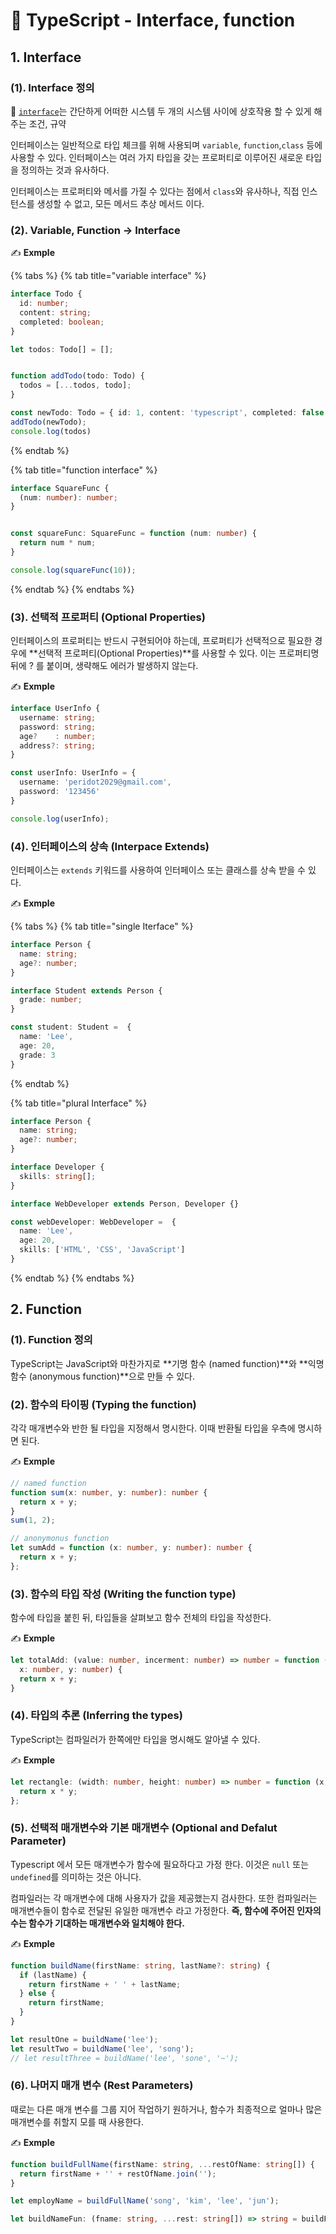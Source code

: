 # 📄 TypeScript - Interface, function

## 1. Interface

### \(1\).  Interface 정의

🤚 [`interface`](https://ko.wikipedia.org/wiki/%EC%9D%B8%ED%84%B0%ED%8E%98%EC%9D%B4%EC%8A%A4_%28%EC%BB%B4%ED%93%A8%ED%8C%85%29)는 간단하게 어떠한 시스템 두 개의 시스템 사이에 상호작용 할 수 있게 해주는 조건, 규약 

인터페이스는 일반적으로 타입 체크를 위해 사용되며 `variable`, `function`,`class` 등에 사용할 수 있다. 인터페이스는 여러 가지 타입을 갖는 프로퍼티로 이루어진 새로운 타입을 정의하는 것과 유사하다.

인터페이스는 프로퍼티와 메서를 가질 수 있다는 점에서 `class`와 유사하나, 직접 인스턴스를 생성할 수 없고, 모든 메서드 추상 메서드 이다.

### \(2\). Variable, Function → Interface

✍ **Exmple**

{% tabs %}
{% tab title="variable interface" %}
```typescript
interface Todo {
  id: number;
  content: string;
  completed: boolean;
}

let todos: Todo[] = [];


function addTodo(todo: Todo) {
  todos = [...todos, todo];
}

const newTodo: Todo = { id: 1, content: 'typescript', completed: false };
addTodo(newTodo);
console.log(todos)
```
{% endtab %}

{% tab title="function interface" %}
```typescript
interface SquareFunc {
  (num: number): number;
}


const squareFunc: SquareFunc = function (num: number) {
  return num * num;
}

console.log(squareFunc(10));
```
{% endtab %}
{% endtabs %}

### \(**3**\). 선택적 프로퍼티 \(Optional Properties\)

인터페이스의 프로퍼티는 반드시 구현되어야 하는데, 프로퍼티가 선택적으로 필요한 경우에 **선택적 프로퍼티\(Optional Properties\)**를 사용할 수 있다. 이는  프로퍼티명 뒤에 ? 를 붙이며, 생략해도 에러가 발생하지  않는다.

✍ **Exmple**

```typescript
interface UserInfo {
  username: string;
  password: string;
  age?    : number;
  address?: string;
}

const userInfo: UserInfo = {
  username: 'peridot2029@gmail.com',
  password: '123456'
}

console.log(userInfo);
```

### **\(4\). 인터페이스의 상속 \(Interpace E**xtends\)

인터페이스는 `extends`  키워드를 사용하여 인터페이스 또는 클래스를 상속 받을 수 있다.

✍ **Exmple**

{% tabs %}
{% tab title="single Iterface" %}
```typescript
interface Person {
  name: string;
  age?: number;
}

interface Student extends Person {
  grade: number;
}

const student: Student =  {
  name: 'Lee',
  age: 20,
  grade: 3
}
```
{% endtab %}

{% tab title="plural Interface" %}
```typescript
interface Person {
  name: string;
  age?: number;
}

interface Developer {
  skills: string[];
}

interface WebDeveloper extends Person, Developer {}

const webDeveloper: WebDeveloper =  {
  name: 'Lee',
  age: 20,
  skills: ['HTML', 'CSS', 'JavaScript']
}
```
{% endtab %}
{% endtabs %}

## 2. Function

### \(1\).  Function 정의

TypeScript는 JavaScript와 마찬가지로 **기명 함수 \(named function\)**와 **익명 함수 \(anonymous function\)**으로 만들 수 있다. 

### \(2\). 함수의 타이핑 \(Typing the function\)

각각 매개변수와 반한 될 타입을 지정해서 명시한다. 이때 반환될 타입을 우측에 명시하면 된다.

✍ **Exmple**

```typescript
// named function
function sum(x: number, y: number): number {
  return x + y;
}
sum(1, 2);

// anonymonus function
let sumAdd = function (x: number, y: number): number {
  return x + y;
};
```

### \(3\). 함수의 타입 작성 \(Writing the function type\)

함수에 타입을 붙힌 뒤, 타입들을 살펴보고 함수 전체의 타입을 작성한다.

✍ **Exmple**

```typescript
let totalAdd: (value: number, incerment: number) => number = function (
  x: number, y: number) {
  return x + y;
}
```

### \(4\). 타입의 추론 \(Inferring the types\)

TypeScript는 컴파일러가 한쪽에만 타입을 명시해도 알아낼 수 있다.

✍ **Exmple**

```typescript
let rectangle: (width: number, height: number) => number = function (x, y) {
  return x * y;
};
```

### \(5\). 선택적 매개변수와 기본 매개변수 \(Optional and Defalut Parameter\)

Typescript 에서 모든 매개변수가 함수에 필요하다고 가정 한다. 이것은 `null` 또는 `undefined`를 의미하는 것은 아니다. 

컴파일러는 각 매개변수에 대해 사용자가 값을 제공했는지 검사한다. 또한 컴파일러는 매개변수들이 함수로 전달된 유일한 매개변수 라고 가정한다.  **즉, 함수에 주어진 인자의 수는 함수가 기대하는 매개변수와 일치해야 한다.**

✍ **Exmple**

```typescript
function buildName(firstName: string, lastName?: string) {
  if (lastName) {
    return firstName + ' ' + lastName;
  } else {
    return firstName;
  }
}

let resultOne = buildName('lee');
let resultTwo = buildName('lee', 'song');
// let resultThree = buildName('lee', 'sone', '~');
```

### **\(6\). 나머지 매개 변수 \(Rest** Parameters\)

때로는 다른 매개 변수를 그룹 지어 작업하기 원하거나, 함수가 최종적으로 얼마나 많은 매개변수를 취할지 모를 때 사용한다.

✍ **Exmple**

```typescript
function buildFullName(firstName: string, ...restOfName: string[]) {
  return firstName + '' + restOfName.join('');
}

let employName = buildFullName('song', 'kim', 'lee', 'jun');

let buildNameFun: (fname: string, ...rest: string[]) => string = buildFullName;
```



